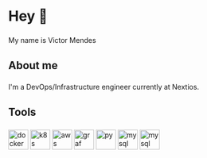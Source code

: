 <h1 align="left">Hey 👋 </h1>

###

<p align="left">My name is Victor Mendes</p>

###

<h2 align="left">About me</h2>

###

<p align="left"> I'm a DevOps/Infrastructure engineer currently at Nextios. </p>

###

<h2 align="left">Tools</h2>

###

<div align="left">
  <img src="https://www.svgrepo.com/show/349342/docker.svg" height="40" alt="docker" />
  <img src="https://www.svgrepo.com/show/448233/kubernetes.svg" height="40" alt="k8s" />
  <img src="https://www.svgrepo.com/show/448266/aws.svg" height="40" alt="aws" />
  <img src="https://www.svgrepo.com/show/448228/grafana.svg" height="40" alt="graf" />
  <img src="https://www.svgrepo.com/show/452091/python.svg" height="40" alt="py" />
  <img src="https://www.svgrepo.com/svg/473731/mysql.svg" height="40" alt="mysql" />
  <img src="https://www.svgrepo.com/show/353929/jenkins.svg" height="40" alt="mysql" />
  
 
  
</div>

###
